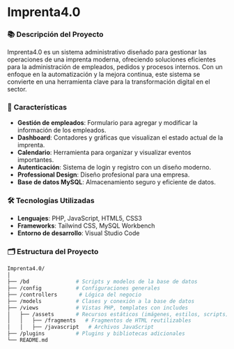 # Imprenta4.0

### 📚 **Descripción del Proyecto**
Imprenta4.0 es un sistema administrativo diseñado para gestionar las operaciones de una imprenta moderna, ofreciendo soluciones eficientes para la administración de empleados, pedidos y procesos internos. Con un enfoque en la automatización y la mejora continua, este sistema se convierte en una herramienta clave para la transformación digital en el sector.

### 🚀 **Características**
- **Gestión de empleados**: Formulario para agregar y modificar la información de los empleados.
- **Dashboard**: Contadores y gráficas que visualizan el estado actual de la imprenta.
- **Calendario**: Herramienta para organizar y visualizar eventos importantes.
- **Autenticación**: Sistema de login y registro con un diseño moderno.
- **Professional Design**: Diseño profesional para una empresa.
- **Base de datos MySQL**: Almacenamiento seguro y eficiente de datos.

### 🛠️ **Tecnologías Utilizadas**
- **Lenguajes**: PHP, JavaScript, HTML5, CSS3
- **Frameworks**: Tailwind CSS, MySQL Workbench
- **Entorno de desarrollo**: Visual Studio Code

### 🗂️ **Estructura del Proyecto**
```bash
Imprenta4.0/
│
├── /bd               # Scripts y modelos de la base de datos
├── /config           # Configuraciones generales
├── /controllers       # Lógica del negocio
├── /models           # Clases y conexión a la base de datos
├── /views            # Vistas PHP, templates con includes
│   ├── /assets       # Recursos estáticos (imágenes, estilos, scripts)
│   │   ├── /fragments   # Fragmentos de HTML reutilizables
│   │   ├── /javascript   # Archivos JavaScript
├── /plugins          # Plugins y bibliotecas adicionales
└── README.md     
